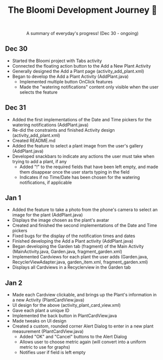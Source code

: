 <h1 align="center"> The Bloomi Development Journey 🌱 </h1><br>
<p align="center"> A summary of everyday's progress! (Dec 30 - ongoing) </p>

## Dec 30
- Started the Bloomi project with Tabs activity
- Connected the floating action button to the Add a New Plant Activity
- Generally designed the Add a Plant page (activity_add_plant.xml)
- Began to develop the Add a Plant Activity (AddPlant.java)
    - Implemented multiple button OnClick features
    - Made the "watering notifications" content only visible when the user selects the feature
    
## Dec 31
- Added the first implementations of the Date and Time pickers for the watering notifications (AddPlant.java)
- Re-did the constraints and finished Activity design (activity_add_plant.xml)
- Created README.md
- Added the feature to select a plant image from the user's gallery (AddPlant.java)
- Developed snackbars to indicate any actions the user must take when trying to add a plant, if any
    - Added "!" to the required fields that have been left empty, and made them disappear once the user starts typing in the field
    - Indicates if no Time/Date has been chosen for the watering notifications, if applicable

## Jan 1
- Added the feature to take a photo from the phone's camera to select an image for the plant (AddPlant.java)
- Displays the image chosen as the plant's avatar
- Created and finished the second implementations of the Date and Time pickers
- Fixed bugs for the display of the notification times and dates
- Finished developing the Add a Plant activity (AddPlant.java)
- Began developing the Garden tab (fragment) of the Main Activity (MainActivity.java, Garden.java, fragment_garden.xml)
- Implemented Cardviews for each plant the user adds (Garden.java,  RecyclerViewAdapter.java, garden_item.xml, fragment_garden.xml)
- Displays all Cardviews in a Recyclerview in the Garden tab

## Jan 2
- Made each Cardview clickable, and brings up the Plant's information in a new Activity (PlantCardView.java)
- UI design for the above (activity_plant_card_view.xml)
- Gave each plant a unique ID
- Implemented the back button in PlantCardView.java
- Made tweaks on UI design
- Created a custom, rounded corner Alert Dialog to enter in a new plant measurement (PlantCardView.java)
    - Added "OK" and "Cancel" buttons to the Alert Dialog
    - Allows user to choose metric again (will convert into a uniform metric to use for graphs)
    - Notifies user if field is left empty

